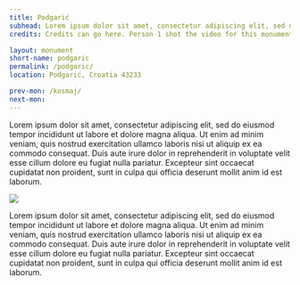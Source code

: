 ```yaml
---
title: Podgarić
subhead: Lorem ipsum dolor sit amet, consectetur adipiscing elit, sed do eiusmod tempor incididunt ut labore et dolore magna aliqua.
credits: Credits can go here. Person 1 shot the video for this monument. Person 2 wrote the test. Person 3 took the photographs.

layout: monument
short-name: podgaric
permalink: /podgaric/
location: Podgarić, Croatia 43233

prev-mon: /kosmaj/
next-mon:
---
```


Lorem ipsum dolor sit amet, consectetur adipiscing elit, sed do eiusmod tempor incididunt ut labore et dolore magna aliqua. Ut enim ad minim veniam, quis nostrud exercitation ullamco laboris nisi ut aliquip ex ea commodo consequat. Duis aute irure dolor in reprehenderit in voluptate velit esse cillum dolore eu fugiat nulla pariatur. Excepteur sint occaecat cupidatat non proident, sunt in culpa qui officia deserunt mollit anim id est laborum.

![](https://c2.staticflickr.com/4/3930/15450120775_6748b4e509_b.jpg)

Lorem ipsum dolor sit amet, consectetur adipiscing elit, sed do eiusmod tempor incididunt ut labore et dolore magna aliqua. Ut enim ad minim veniam, quis nostrud exercitation ullamco laboris nisi ut aliquip ex ea commodo consequat. Duis aute irure dolor in reprehenderit in voluptate velit esse cillum dolore eu fugiat nulla pariatur. Excepteur sint occaecat cupidatat non proident, sunt in culpa qui officia deserunt mollit anim id est laborum.
